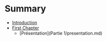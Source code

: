 # Summary

* [Introduction](README.md)
* [First Chapter](chapter1.md)
   * [Présentation](Partie 1/presentation.md)

